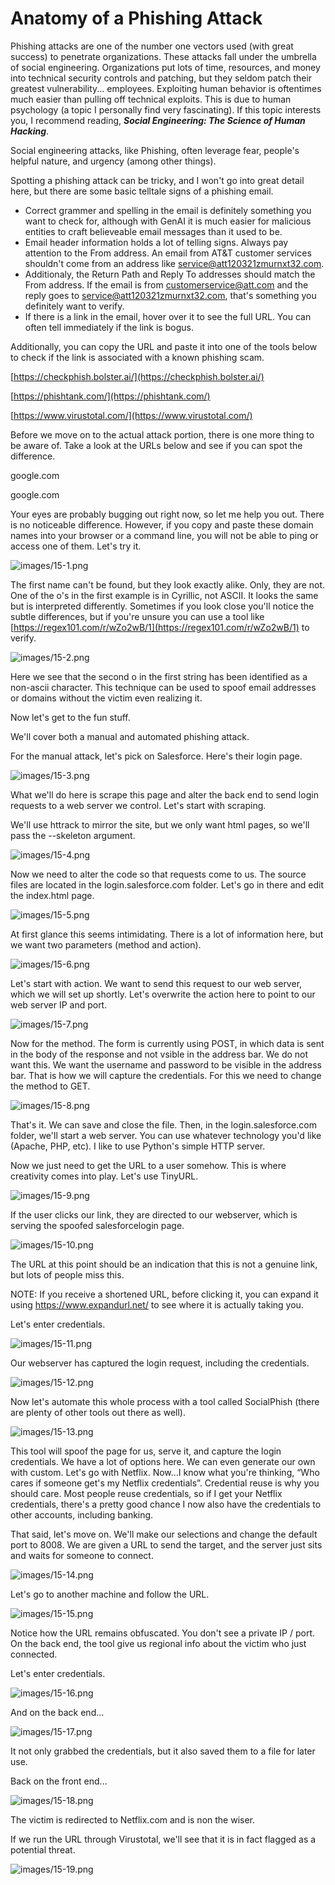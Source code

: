 # Anatomy of a Phishing Attack

Phishing attacks are one of the number one vectors used (with great success) to penetrate organizations. These attacks fall under the umbrella of social engineering. Organizations put lots of time, resources, and money into technical security controls and patching, but they seldom patch their greatest vulnerability... employees. Exploiting human behavior is oftentimes much easier than pulling off technical exploits. This is due to human psychology (a topic I personally find very fascinating). If this topic interests you, I recommend reading, _**Social Engineering: The Science of Human Hacking**_.

Social engineering attacks, like Phishing, often leverage fear, people's helpful nature, and urgency (among other things).

Spotting a phishing attack can be tricky, and I won't go into great detail here, but there are some basic telltale signs of a phishing email.

- Correct grammer and spelling in the email is definitely something you want to check for, although with GenAI it is much easier for malicious entities to craft believeable email messages than it used to be.
- Email header information holds a lot of telling signs. Always pay attention to the From address. An email from AT&T customer services shouldn't come from an address like service@att120321zmurnxt32.com.
- Additionaly, the Return Path and Reply To addresses should match the From address. If the email is from customerservice@att.com and the reply goes to service@att120321zmurnxt32.com, that's something you definitely want to verify.
- If there is a link in the email, hover over it to see the full URL. You can often tell immediately if the link is bogus.

Additionally, you can copy the URL and paste it into one of the tools below to check if the link is associated with a known phishing scam.

[https://checkphish.bolster.ai/](https://checkphish.bolster.ai/)

[https://phishtank.com/](https://phishtank.com/)

[https://www.virustotal.com/](https://www.virustotal.com/)

Before we move on to the actual attack portion, there is one more thing to be aware of. Take a look at the URLs below and see if you can spot the difference.

goоgle.com

google.com

Your eyes are probably bugging out right now, so let me help you out. There is no noticeable difference. However, if you copy and paste these domain names into your browser or a command line, you will not be able to ping or access one of them. Let's try it.

![images/15-1.png](images/15-1.png)

The first name can't be found, but they look exactly alike. Only, they are not. One of the o's in the first example is in Cyrillic, not ASCII. It looks the same but is interpreted differently. Sometimes if you look close you'll notice the subtle differences, but if you're unsure you can use a tool like [https://regex101.com/r/wZo2wB/1](https://regex101.com/r/wZo2wB/1) to verify.

![images/15-2.png](images/15-2.png)

Here we see that the second o in the first string has been identified as a non-ascii character. This technique can be used to spoof email addresses or domains without the victim even realizing it.

Now let's get to the fun stuff.

We'll cover both a manual and automated phishing attack.

For the manual attack, let's pick on Salesforce. Here's their login page.

![images/15-3.png](images/15-3.png)

What we'll do here is scrape this page and alter the back end to send login requests to a web server we control. Let's start with scraping.

We'll use httrack to mirror the site, but we only want html pages, so we'll pass the --skeleton argument.

![images/15-4.png](images/15-4.png)

Now we need to alter the code so that requests come to us. The source files are located in the login.salesforce.com folder. Let's go in there and edit the index.html page.

![images/15-5.png](images/15-5.png)

At first glance this seems intimidating. There is a lot of information here, but we want two parameters (method and action).

![images/15-6.png](images/15-6.png)

Let's start with action. We want to send this request to our web server, which we will set up shortly. Let's overwrite the action here to point to our web server IP and port.

![images/15-7.png](images/15-7.png)

Now for the method. The form is currently using POST, in which data is sent in the body of the response and not vsible in the address bar. We do not want this. We want the username and password to be visible in the address bar. That is how we will capture the credentials. For this we need to change the method to GET.

![images/15-8.png](images/15-8.png)

That's it. We can save and close the file. Then, in the login.salesforce.com folder, we'll start a web server. You can use whatever technology you'd like (Apache, PHP, etc). I like to use Python's simple HTTP server.

Now we just need to get the URL to a user somehow. This is where creativity comes into play. Let's use TinyURL.

![images/15-9.png](images/15-9.png)

If the user clicks our link, they are directed to our webserver, which is serving the spoofed salesforcelogin page.

![images/15-10.png](images/15-10.png)

The URL at this point should be an indication that this is not a genuine link, but lots of people miss this.

NOTE: If you receive a shortened URL, before clicking it, you can expand it using https://www.expandurl.net/ to see where it is actually taking you.

Let's enter credentials.

![images/15-11.png](images/15-11.png)

Our webserver has captured the login request, including the credentials.

![images/15-12.png](images/15-12.png)

Now let's automate this whole process with a tool called SocialPhish (there are plenty of other tools out there as well).

![images/15-13.png](images/15-13.png)

This tool will spoof the page for us, serve it, and capture the login credentials. We have a lot of options here. We can even generate our own with custom. Let's go with Netflix. Now...I know what you're thinking, “Who cares if someone get's my Netflix credentials”. Credential reuse is why you should care. Most people reuse credentials, so if I get your Netflix credentials, there's a pretty good chance I now also have the credentials to other accounts, including banking.

That said, let's move on. We'll make our selections and change the default port to 8008. We are given a URL to send the target, and the server just sits and waits for someone to connect.

![images/15-14.png](images/15-14.png)

Let's go to another machine and follow the URL.

![images/15-15.png](images/15-15.png)

Notice how the URL remains obfuscated. You don't see a private IP / port. On the back end, the tool give us regional info about the victim who just connected.

Let's enter credentials.

![images/15-16.png](images/15-16.png)

And on the back end...

![images/15-17.png](images/15-17.png)

It not only grabbed the credentials, but it also saved them to a file for later use.

Back on the front end...

![images/15-18.png](images/15-18.png)

The victim is redirected to Netflix.com and is non the wiser.

If we run the URL through Virustotal, we'll see that it is in fact flagged as a potential threat.

![images/15-19.png](images/15-19.png)

